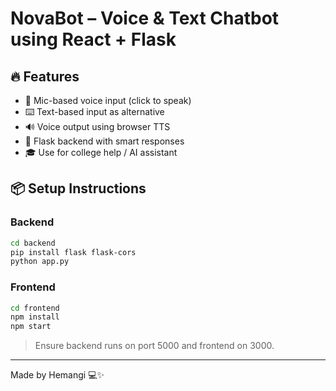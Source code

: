 
# NovaBot – Voice & Text Chatbot using React + Flask

## 🔥 Features
- 🎤 Mic-based voice input (click to speak)
- ⌨️ Text-based input as alternative
- 🔊 Voice output using browser TTS
- 🤖 Flask backend with smart responses
- 🎓 Use for college help / AI assistant

## 📦 Setup Instructions

### Backend
```bash
cd backend
pip install flask flask-cors
python app.py
```

### Frontend
```bash
cd frontend
npm install
npm start
```

> Ensure backend runs on port 5000 and frontend on 3000.

---
Made by Hemangi 💻✨
